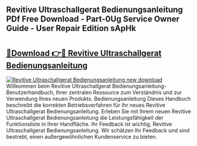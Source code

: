 ## Revitive Ultraschallgerat Bedienungsanleitung PDf Free Download - Part-0Ug Service Owner Guide - User Repair Edition sApHk

# <h2><a href="http://df1uh6m.blite.top/?on=Revitive+Ultraschallgerat+Bedienungsanleitung">🔗Download 👉🔴 Revitive Ultraschallgerat Bedienungsanleitung</a></h2>

[![Revitive Ultraschallgerat Bedienungsanleitung new download](https://i.imgur.com/lujVjoI.png)](http://df1uh6m.blite.top/?on=Revitive+Ultraschallgerat+Bedienungsanleitung)
Willkommen beim Revitive Ultraschallgerat Bedienungsanleitung-Benutzerhandbuch, Ihrer zentralen Ressource zum Verständnis und zur Verwendung Ihres neuen Produkts. Bedienungsanleitung Dieses Handbuch beschreibt die korrekten Betriebsverfahren für Ihr neues Revitive Ultraschallgerat Bedienungsanleitung. Erleben Sie mit Ihrem neuen Revitive Ultraschallgerat Bedienungsanleitung die Leistungsfähigkeit der Funktionsliste in Ihrer Handfläche. Ihr Feedback ist wichtig, Revitive Ultraschallgerat Bedienungsanleitung. Wir schätzen Ihr Feedback und sind bestrebt, einen außergewöhnlichen Kundenservice zu bieten.
